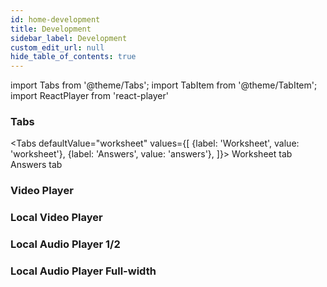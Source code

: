 ```yaml
---
id: home-development
title: Development
sidebar_label: Development
custom_edit_url: null
hide_table_of_contents: true
---
```


import Tabs from '@theme/Tabs';
import TabItem from '@theme/TabItem';
import ReactPlayer from 'react-player'

### Tabs

<Tabs
defaultValue="worksheet"
values={[
{label: 'Worksheet', value: 'worksheet'},
{label: 'Answers', value: 'answers'},
]}>
<TabItem value="worksheet">
Worksheet tab
</TabItem>
<TabItem value="answers">
Answers tab
</TabItem>
</Tabs>

### Video Player

<ReactPlayer 
  url='https://youtu.be/IvUU8joBb1Q?t=30'
  width='640px'
  height='360px'
  controls = {true}
/>

### Local Video Player

<ReactPlayer
  url= '/video/Rabbit.mp4'
  width='640px'
  height='360px'
  controls = {true}
/>

### Local Audio Player 1/2

<ReactPlayer
  url='/audio/On a Cloud.mp3'
  width='320px'
  height='40px'
  controls = {true}
/>

### Local Audio Player Full-width

<ReactPlayer
  url='/audio/On a Cloud.mp3'
  width='640px'
  height='40px'
  controls = {true}
/>
